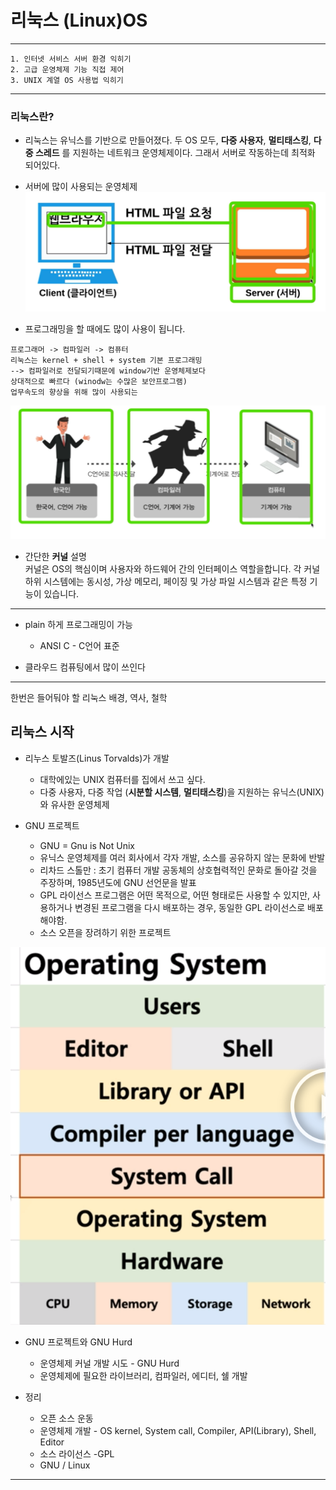 # 리눅스 (Linux)OS   
- - - 
> 
    1. 인터넷 서비스 서버 환경 익히기 
    2. 고급 운영체제 기능 직접 제어 
    3. UNIX 계열 OS 사용법 익히기 
- - -
### 리눅스란?
* 리눅스는 유닉스를 기반으로 만들어졌다.
두 OS 모두, __다중 사용자__, __멀티태스킹__, __다중 스레드__ 를 지원하는 네트워크 운영체제이다. 그래서 서버로 작동하는데 최적화 되어있다.


* 서버에 많이 사용되는 운영체제 
 ![설명](/images/linux.png)

* 프로그래밍을 할 때에도 많이 사용이 됩니다. 
> 
    프로그래머 -> 컴파일러 -> 컴퓨터 
    리눅스는 kernel + shell + system 기본 프로그래밍 
    --> 컴파일러로 전달되기때문에 window기반 운영체제보다 
    상대적으로 빠르다 (winodw는 수많은 보안프로그램)
    업무속도의 향상을 위해 많이 사용되는

 ![설명](/images/linux2.png)


> 
 * 간단한 __커널__ 설명    
 커널은 OS의 핵심이며 사용자와 하드웨어 간의 인터페이스 역할을합니다. 각 커널 하위 시스템에는 동시성, 가상 메모리, 페이징 및 가상 파일 시스템과 같은 특정 기능이 있습니다.

- - - 
* plain 하게 프로그래밍이 가능
    * ANSI C - C언어 표준  

* 클라우드 컴퓨팅에서 많이 쓰인다 
- - -
한번은 들어둬야 할 리눅스 배경, 역사, 철학 
## 리눅스 시작
  * 리누스 토발즈(Linus Torvalds)가 개발 
    * 대학에있는 UNIX 컴퓨터를 집에서 쓰고 싶다.
    * 다중 사용자, 다중 작업 (__시분할 시스템__, __멀티태스킹__)을 지원하는 유닉스(UNIX)와 유사한 운영체제

 * GNU 프로젝트 
    * GNU = Gnu is Not Unix
    * 유닉스 운영체제를 여러 회사에서 각자 개발, 소스를 공유하지 않는 문화에 반발
    * 리차드 스톨만 : 초기 컴퓨터 개발 공동체의 상호협력적인 문화로 돌아갈 것을 주장하며, 1985년도에 GNU 선언문을 발표 
    * GPL 라이선스 프로그램은 어떤 목적으로, 어떤 형태로든 사용할 수 있지만, 사용하거나 변경된 프로그램을 다시 배포하는 경우, 동일한 GPL 라이선스로 배포해야함.
    * 소스 오픈을 장려하기 위한 프로젝트 

 ![설명2](/images/operatingsystem.png)
* GNU 프로젝트와 GNU Hurd 
    * 운영체제 커널 개발 시도 - GNU Hurd 
    * 운영체제에 필요한 라이브러리, 컴파일러, 에디터, 쉘 개발 

* 정리
    * 오픈 소스 운동 
    * 운영체제 개발 - OS kernel, System call, Compiler, API(Library), Shell, Editor
    * 소스 라이선스 -GPL
    * GNU / Linux 
- - - 

